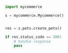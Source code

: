 <!-- Start SDK Example Usage -->


```python
import mycommerce

s = mycommerce.Mycommerce()


res = s.pets.create_pets()

if res.status_code == 200:
    # handle response
    pass
```
<!-- End SDK Example Usage -->